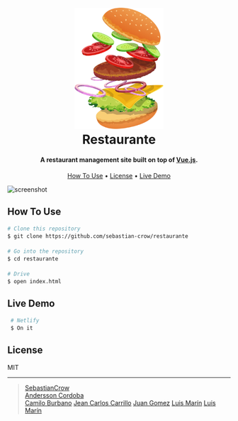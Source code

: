 <h1 align="center">
  <br>
  <a href="#"><img src="Utils/images/about-img.png" alt="Restaurante" width="200"></a>
  <br>
  Restaurante
  <br>
</h1>

<h4 align="center">A restaurant management site built on top of <a href="https://vuejs.org" target="_blank">Vue.js</a>.</h4>

<p align="center">
  <a href="#how-to-use">How To Use</a> •
  <a href="#license">License</a> •
  <a href="#live-demo">Live Demo</a>
  
</p>

![screenshot](Utils/preview.gif)

## How To Use

```bash
# Clone this repository
$ git clone https://github.com/sebastian-crow/restaurante

# Go into the repository
$ cd restaurante

# Drive
$ open index.html
```

## Live Demo

```bash
 # Netlify
 $ On it
```

## License

MIT

---

> [SebastianCrow](https://github.com/sebastian-crow) <br>
> [Andersson Cordoba](https://github.com/andersson980114)  
> [Camilo Burbano](https://github.com/CamiloBurbano82)
> [Jean Carlos Carrillo](https://github.com/jeanc4rl02)
> [Juan Gomez](https://github.com/JuansMgb)
> [Luis Marín](https://github.com/Marin28c1997)
> [Luis Marín](https://github.com/VanessaJaimes)




